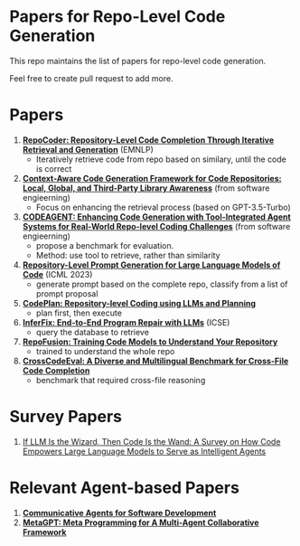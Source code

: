 # Papers for Repo-Level Code Generation


This repo maintains the list of papers for repo-level code generation.

Feel free to create pull request to add more.

# Papers
1. **[RepoCoder: Repository-Level Code Completion Through Iterative Retrieval and Generation](https://arxiv.org/abs/2303.12570)** (EMNLP)
    * Iteratively retrieve code from repo based on similary, until the code is correct
2. **[Context-Aware Code Generation Framework for Code Repositories: Local, Global, and Third-Party Library Awareness](https://arxiv.org/abs/2312.05772)** (from software engieerning)
    * Focus on enhancing the retrieval process (based on GPT-3.5-Turbo)
3. **[CODEAGENT: Enhancing Code Generation with Tool-Integrated Agent Systems for Real-World Repo-level Coding Challenges]((https://arxiv.org/pdf/2401.07339.pdf))** (from software engieerning)
    * propose a benchmark for evaluation. 
    * Method: use tool to retrieve, rather than similarity
4. **[Repository-Level Prompt Generation for Large Language Models of Code](https://arxiv.org/pdf/2206.12839.pdf)** (ICML 2023)
    * generate prompt based on the complete repo, classify from a list of prompt proposal
5. **[CodePlan: Repository-level Coding using LLMs and Planning](https://arxiv.org/pdf/2309.12499.pdf)**
    * plan first, then execute
6. **[InferFix: End-to-End Program Repair with LLMs](https://arxiv.org/pdf/2303.07263.pdf)** (ICSE)
    * query the database to retrieve
7. **[RepoFusion: Training Code Models to Understand Your Repository](https://arxiv.org/abs/2306.10998)**
    * trained to understand the whole repo
8. **[CrossCodeEval: A Diverse and Multilingual Benchmark for Cross-File Code Completion](https://arxiv.org/pdf/2310.11248.pdf)**
    * benchmark that required cross-file reasoning


# Survey Papers
1. [If LLM Is the Wizard, Then Code Is the Wand: A Survey on How Code Empowers Large Language Models to Serve as Intelligent Agents](https://arxiv.org/pdf/2401.00812.pdf)

# Relevant Agent-based Papers
1. **[Communicative Agents for Software Development](https://arxiv.org/abs/2307.07924)** 
2. **[MetaGPT: Meta Programming for A Multi-Agent Collaborative Framework](https://arxiv.org/abs/2308.00352)**